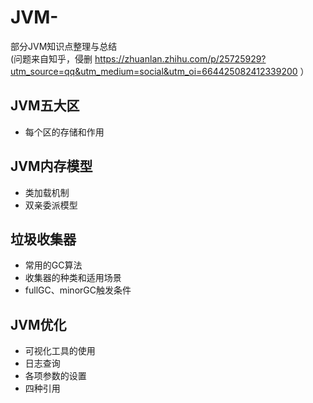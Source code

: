 # JVM-
部分JVM知识点整理与总结<br>
(问题来自知乎，侵删  https://zhuanlan.zhihu.com/p/25725929?utm_source=qq&utm_medium=social&utm_oi=664425082412339200 ） 

## JVM五大区
* 每个区的存储和作用
## JVM内存模型
* 类加载机制
* 双亲委派模型
## 垃圾收集器
* 常用的GC算法
* 收集器的种类和适用场景
* fullGC、minorGC触发条件
## JVM优化
* 可视化工具的使用
* 日志查询
* 各项参数的设置
* 四种引用
